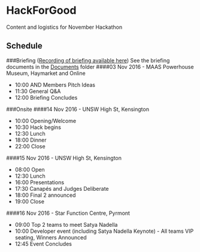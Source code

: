 # HackForGood
Content and logistics for November Hackathon

## Schedule
###Briefing ([Recording of briefing available here](https://aka.ms/h4gbrief))
See the briefing documents in the [Documents](./Documents) folder
####03 Nov 2016 - MAAS Powerhouse Museum, Haymarket and Online
- 10:00 AND Members Pitch Ideas
- 11:30 General Q&A
- 12:00 Briefing Concludes
 
###Onsite
####14 Nov 2016 - UNSW High St, Kensington
- 10:00 Opening/Welcome
- 10:30 Hack begins
- 12:30 Lunch
- 18:00 Dinner
- 22:00 Close 

####15 Nov 2016 - UNSW High St, Kensington
- 08:00 Open
- 12:30 Lunch
- 16:00 Presentations
- 17:30 Canapés and Judges Deliberate
- 18:00 Final 2 announced
- 19:00 Close

####16 Nov 2016 - Star Function Centre, Pyrmont
- 09:00 Top 2 teams to meet Satya Nadella
- 10:00 Developer event (including Satya Nadella Keynote) - All teams VIP seating, Winners Announced
- 12:45 Event Concludes
